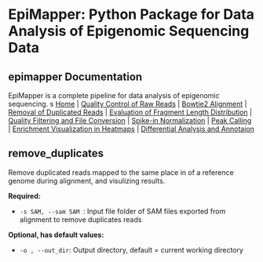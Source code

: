 # EpiMapper: Python Package for Data Analysis of Epigenomic Sequencing Data
## epimapper Documentation

EpiMapper is a complete pipeline for data analysis of epigenomic sequencing.
s
[Home](index.md) | [Quality Control of Raw Reads](fastqc.md) | [Bowtie2 Alignment](bowtie2_alignment.md) | [Removal of Duplicated Reads](remove_duplicates.md) | [Evaluation of Fragment Length Distribution](fragment_length.md) | [Quality Filtering and File Conversion](filtering.md) | [Spike-in Normalization](spike_in_calibration.md) | [Peak Calling](peak_calling.md) | [Enrichment Visualization in Heatmaps](heatmaps.md) | [Differential Analysis and Annotaion](differential_analysis.md)




## remove_duplicates

Remove duplicated reads mapped to the same place in of a reference genome during alignment, and visulizing results.

<p><strong>Required:</strong></p>
<ul>
  <li><code>-s SAM, --sam SAM </code>: Input file folder of SAM files exported from alignment to remove duplicates reads </li>
  
</ul>

<p><strong>Optional, has default values:</strong></p>
<ul>
  <li><code>-o , --out_dir</code>: Output directory, default = current working directory </li>
</ul>
